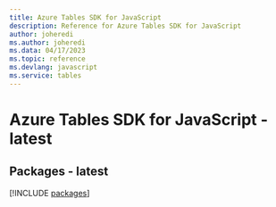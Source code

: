 ```yaml
---
title: Azure Tables SDK for JavaScript
description: Reference for Azure Tables SDK for JavaScript
author: joheredi
ms.author: joheredi
ms.data: 04/17/2023
ms.topic: reference
ms.devlang: javascript
ms.service: tables
---
```

# Azure Tables SDK for JavaScript - latest
## Packages - latest
[!INCLUDE [packages](tables-index.md)]